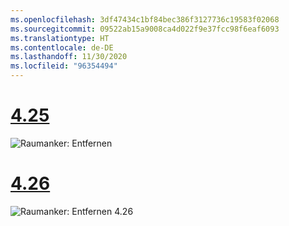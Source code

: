 ```yaml
---
ms.openlocfilehash: 3df47434c1bf84bec386f3127736c19583f02068
ms.sourcegitcommit: 09522ab15a9008ca4d022f9e37fcc98f6eaf6093
ms.translationtype: HT
ms.contentlocale: de-DE
ms.lasthandoff: 11/30/2020
ms.locfileid: "96354494"
---
```

# <a name="425"></a>[4.25](#tab/425)

![Raumanker: Entfernen](../images/unreal-spatialanchors-remove.PNG)

# <a name="426"></a>[4.26](#tab/426)

![Raumanker: Entfernen 4.26](../images/local-spatial-anchors-img-04.png)